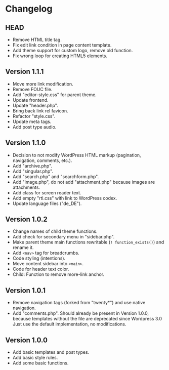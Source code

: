 # Changelog #

## HEAD ##

* Remove HTML title tag.
* Fix edit link condition in page content template.
* Add theme support for custom logo, remove old function.
* Fix wrong loop for creating HTML5 elements.


## Version 1.1.1 ##

* Move more link modification.
* Remove FOUC file.
* Add "editor-style.css" for parent theme.
* Update frontend.
* Update "header.php".
* Bring back link rel favicon.
* Refactor "style.css".
* Update meta tags.
* Add post type audio.


## Version 1.1.0 ##

* Decision to not modify WordPress HTML markup (pagination, navigation, comments, etc.).
* Add "archive.php".
* Add "singular.php".
* Add "search.php" and "searchform.php".
* Add "image.php", do not add "attachment.php" because images are attachments.
* Add class for screen reader text.
* Add empty "rtl.css" with link to WordPress codex.
* Update language files ("de_DE").


## Version 1.0.2 ##

* Change names of child theme functions.
* Add check for secondary menu in "sidebar.php".
* Make parent theme main functions rewritable (`! function_exists()`)
  and rename it.
* Add `<nav>` tag for breadcrumbs.
* Code styling (intentions).
* Move content sidebar into `<main>`.
* Code for header text color.
* Child: Function to remove more-link anchor.


## Version 1.0.1 ##

* Remove navigation tags (forked from "twenty*") and use native navigation.
* Add "comments.php". Should already be present in Version 1.0.0, because
  templates without the file are deprecated since Wordpress 3.0
  Just use the default implementation, no modifications.


## Version 1.0.0 ##

* Add basic templates and post types.
* Add basic style rules.
* Add some basic functions.
